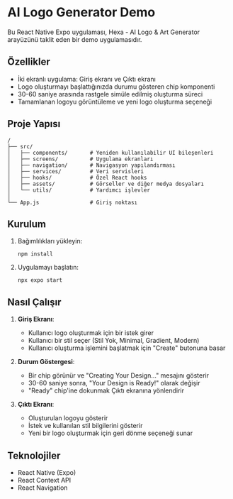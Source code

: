 # AI Logo Generator Demo

Bu React Native Expo uygulaması, Hexa - AI Logo & Art Generator arayüzünü taklit eden bir demo uygulamasıdır.

## Özellikler

- İki ekranlı uygulama: Giriş ekranı ve Çıktı ekranı
- Logo oluşturmayı başlattığınızda durumu gösteren chip komponenti
- 30-60 saniye arasında rastgele simüle edilmiş oluşturma süreci
- Tamamlanan logoyu görüntüleme ve yeni logo oluşturma seçeneği

## Proje Yapısı

```
/
├── src/
│   ├── components/       # Yeniden kullanılabilir UI bileşenleri
│   ├── screens/          # Uygulama ekranları
│   ├── navigation/       # Navigasyon yapılandırması
│   ├── services/         # Veri servisleri
│   ├── hooks/            # Özel React hooks
│   ├── assets/           # Görseller ve diğer medya dosyaları
│   └── utils/            # Yardımcı işlevler
│
└── App.js                # Giriş noktası
```

## Kurulum

1. Bağımlılıkları yükleyin:
   ```
   npm install
   ```

2. Uygulamayı başlatın:
   ```
   npx expo start
   ```

## Nasıl Çalışır

1. **Giriş Ekranı**:
   - Kullanıcı logo oluşturmak için bir istek girer
   - Kullanıcı bir stil seçer (Stil Yok, Minimal, Gradient, Modern)
   - Kullanıcı oluşturma işlemini başlatmak için "Create" butonuna basar

2. **Durum Göstergesi**:
   - Bir chip görünür ve "Creating Your Design..." mesajını gösterir
   - 30-60 saniye sonra, "Your Design is Ready!" olarak değişir
   - "Ready" chip'ine dokunmak Çıktı ekranına yönlendirir

3. **Çıktı Ekranı**:
   - Oluşturulan logoyu gösterir
   - İstek ve kullanılan stil bilgilerini gösterir
   - Yeni bir logo oluşturmak için geri dönme seçeneği sunar

## Teknolojiler

- React Native (Expo)
- React Context API
- React Navigation 